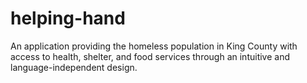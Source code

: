 # helping-hand
An application providing the homeless population in King County with access to health, shelter, and food services through an intuitive and language-independent design.
